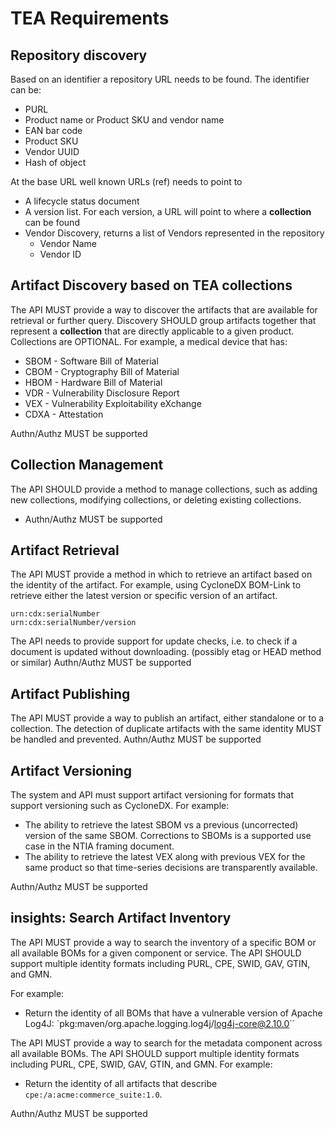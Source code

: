 # TEA Requirements

## Repository discovery
Based on an identifier a repository URL needs to be found. The identifier can be:

- PURL
- Product name or Product SKU and vendor name
- EAN bar code
- Product  SKU
- Vendor UUID
- Hash of object

At the base URL well known URLs (ref) needs to point to

- A lifecycle status document
- A version list. For each version, a URL will point to where a **collection** can be found
- Vendor Discovery, returns a list of Vendors represented in the repository
   - Vendor Name
   - Vendor ID

## Artifact Discovery based on TEA collections

The API MUST provide a way to discover the artifacts that are available for retrieval or further query.
Discovery SHOULD group artifacts together that represent a **collection** that are directly applicable to a given product. Collections are OPTIONAL. For example, a medical device that has:

- SBOM - Software Bill of Material
- CBOM - Cryptography Bill of Material
- HBOM - Hardware Bill of Material
- VDR - Vulnerability Disclosure Report
- VEX - Vulnerability Exploitability eXchange
- CDXA - Attestation

Authn/Authz MUST be supported

## Collection Management

The API SHOULD provide a method to manage collections, such as adding new collections,
modifying collections, or deleting existing collections.

- Authn/Authz MUST be supported

## Artifact Retrieval

The API MUST provide a method in which to retrieve an artifact based on the identity of the artifact.
For example, using CycloneDX BOM-Link to retrieve either the latest version or specific version of an artifact.

```text
urn:cdx:serialNumber
urn:cdx:serialNumber/version
```

The API needs to provide support for update checks, i.e. to check if a document is updated without downloading. (possibly etag or HEAD method or similar)
Authn/Authz MUST be supported

## Artifact Publishing

The API MUST provide a way to publish an artifact, either standalone or to a collection. 
The detection of duplicate artifacts with the same identity MUST be handled and prevented.
Authn/Authz MUST be supported

## Artifact Versioning

The system and API must support artifact versioning for formats that support
versioning such as CycloneDX. For example:

- The ability to retrieve the latest SBOM vs a previous (uncorrected) version of the same SBOM.
  Corrections to SBOMs is a supported use case in the NTIA framing document.
- The ability to retrieve the latest VEX along with previous VEX for the same product so
  that time-series decisions are transparently available.

Authn/Authz MUST be supported

## insights: Search Artifact Inventory

The API MUST provide a way to search the inventory of a specific BOM or all available BOMs
for a given component or service. The API SHOULD support multiple identity formats including
PURL, CPE, SWID, GAV, GTIN, and GMN.

For example:

- Return the identity of all BOMs that have a vulnerable version of Apache Log4J: 
  `pkg:maven/org.apache.logging.log4j/log4j-core@2.10.0``

The API MUST provide a way to search for the metadata component across all available BOMs. 
The API SHOULD support multiple identity formats including PURL, CPE, SWID, GAV, GTIN, and GMN. 
For example:

- Return the identity of all artifacts that describe `cpe:/a:acme:commerce_suite:1.0`.

Authn/Authz MUST be supported

